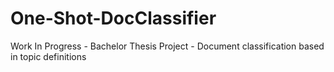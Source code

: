 # One-Shot-DocClassifier
Work In Progress - Bachelor Thesis Project - Document classification based in topic definitions
